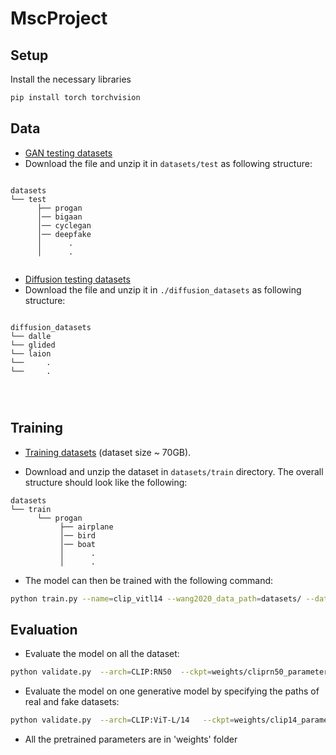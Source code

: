 # MscProject

## Setup 

Install the necessary libraries
```bash
pip install torch torchvision
```

## Data
- [GAN testing datasets](https://drive.google.com/drive/folders/1RwCSaraEUctIwFgoQXWMKFvW07gM80_3) 
- Download the file and unzip it in `datasets/test` as following structure:
```

datasets
└── test					
      ├── progan	
      │── bigaan  	
      │── cyclegan
      │── deepfake
      │      .
      │      .
	  
```

- [Diffusion testing datasets](https://drive.google.com/file/d/1FXlGIRh_Ud3cScMgSVDbEWmPDmjcrm1t/view)
- Download the file and unzip it in `./diffusion_datasets` as following structure:
```

diffusion_datasets
└── dalle
└── glided
└── laion
└──     .
└──     .
		
 
	  
```

## Training

- [Training datasets](https://cmu.app.box.com/s/4syr4womrggfin0tsfhxohaec5dh6n48) (dataset size ~ 70GB). 

- Download and unzip the dataset in `datasets/train` directory. The overall structure should look like the following:
```
datasets
└── train			
      └── progan			
           ├── airplane
           │── bird
           │── boat
           │      .
           │      .
```
- The model can then be trained with the following command:
```bash
python train.py --name=clip_vitl14 --wang2020_data_path=datasets/ --data_mode=wang2020  --arch=CLIP:ViT-L/14  --fix_backbone
```

## Evaluation
 
- Evaluate the model on all the dataset:
```bash
python validate.py  --arch=CLIP:RN50  --ckpt=weights/cliprn50_parameters.pth   --result_folder=clip_rn50
```

- Evaluate the model on one generative model by specifying the paths of real and fake datasets:
```bash
python validate.py  --arch=CLIP:ViT-L/14   --ckpt=weights/clip14_parameters.pth   --result_folder=clip_vitl14  --real_path datasets/test/deepfake/0_real --fake_path datasets/test/deepfake/1_fake
```
- All the pretrained parameters are in 'weights' folder


